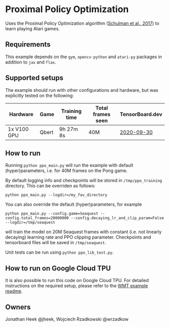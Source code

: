 # Proximal Policy Optimization

Uses the Proximal Policy Optimization algorithm ([Schulman et al., 2017](https://arxiv.org/abs/1707.06347))
to learn playing Atari games.

## Requirements

This example depends on the `gym`, `opencv-python` and `atari-py` packages
in addition to `jax` and `flax`.

## Supported setups

The example should run with other configurations and hardware, but was explicitly
tested on the following:

| Hardware | Game | Training time | Total frames seen | TensorBoard.dev |
| --- | --- | --- | --- | --- |
| 1x V100 GPU  | Qbert  |  9h 27m 8s | 40M | [2020-09-30](https://tensorboard.dev/experiment/1pacpbxxRz2di3NIOFkHoA/#scalars) |

## How to run

Running `python ppo_main.py` will run the example with default
(hyper)parameters, i.e. for 40M frames on the Pong game.

By default logging info and checkpoints will be stored in `/tmp/ppo_training`
directory. This can be overriden as follows:

```python ppo_main.py --logdir=/my_fav_directory```

You can also override the default (hyper)parameters, for example

```python ppo_main.py --config.game=Seaquest --config.total_frames=20000000 --config.decaying_lr_and_clip_param=False --logdir=/tmp/seaquest```

will train the model on 20M Seaquest frames with constant (i.e. not linearly
decaying) learning rate and PPO clipping parameter. Checkpoints and tensorboard
files will be saved in `/tmp/seaquest`.

Unit tests can be run using `python ppo_lib_test.py`.

## How to run on Google Cloud TPU

It is also possible to run this code on Google Cloud TPU. For detailed
instructions on the required setup, please refer to the [WMT example readme](https://github.com/google/flax/tree/master/examples/wmt).

## Owners

Jonathan Heek @jheek, Wojciech Rzadkowski @wrzadkow